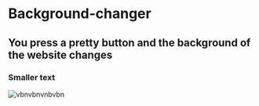 # Background-changer
## You press a pretty button and the background of the website changes
### Smaller text
![vbnvbnvnbvbn](https://user-images.githubusercontent.com/66571275/185793700-4f93a4b0-fc95-4d14-95ae-3a7b2faa80f5.png)
